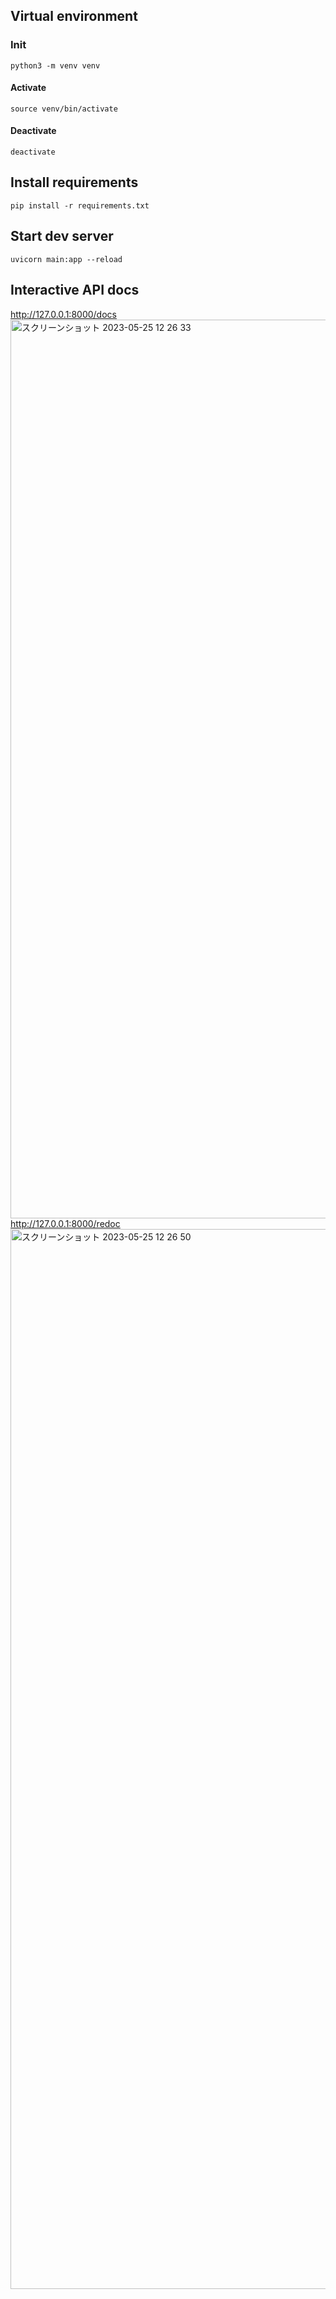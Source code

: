 ## Virtual environment
### Init
```
python3 -m venv venv
```

#### Activate
```
source venv/bin/activate
```

#### Deactivate
```
deactivate
```

## Install requirements
```
pip install -r requirements.txt
```

## Start dev server
```
uvicorn main:app --reload
```

## Interactive API docs
http://127.0.0.1:8000/docs
<img width="1438" alt="スクリーンショット 2023-05-25 12 26 33" src="https://github.com/dimitori-g/fastapi-sample/assets/37291504/6acbdd7c-d695-415f-b177-d2759c1c5e55">
http://127.0.0.1:8000/redoc
<img width="1696" alt="スクリーンショット 2023-05-25 12 26 50" src="https://github.com/dimitori-g/fastapi-sample/assets/37291504/1ab493af-8c34-49d4-b2a9-2eadc9389ee3">
